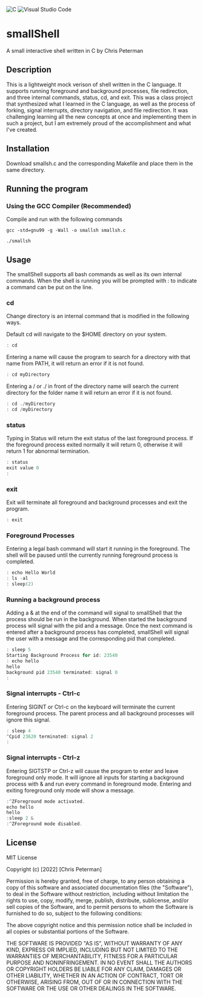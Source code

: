![C](https://img.shields.io/badge/c-%2300599C.svg?style=for-the-badge&logo=c&logoColor=white) ![Visual Studio Code](https://img.shields.io/badge/Visual%20Studio%20Code-0078d7.svg?style=for-the-badge&logo=visual-studio-code&logoColor=white)

# smallShell
A small interactive shell written in C by Chris Peterman

## Description
This is a lightweight mock verison of shell written in the C language. It supports running foreground and background processes, file redirection, and three internal commands, status, cd, and exit.
This was a class project that synthesized what I learned in the C language, as well as the process of forking, signal interrupts, directory navigation, and file redirection. It was challenging learning all the new concepts at once and implementing them in such a project, but I am extremely proud of the accomplishment and what I've created.

## Installation
Download smallsh.c and the corresponding Makefile and place them in the same directory.

## Running the program

### Using the GCC Compiler (Recommended)

Compile and run with the following commands
```
gcc -std=gnu99 -g -Wall -o smallsh smallsh.c

./smallsh
```

## Usage
The smallShell supports all bash commands as well as its own internal commands. When the shell is running you will be prompted with : to indicate a command can be put on the line.

### cd
Change directory is an internal command that is modified in the following ways.

Default cd will navigate to the $HOME directory on your system.

```c
: cd

```

Entering a name will cause the program to search for a directory with that name from PATH, it will return an error if it is not found.

```c
: cd myDirectory

```

Entering a / or ./ in front of the directory name will search the current directory for the folder name it will return an error if it is not found.

```c
: cd ./myDirectory
: cd /myDirectory

```

### status
Typing in Status will return the exit status of the last foreground process. If the foreground process exited normally it will return 0, otherwise it will return 1 for abnormal termination.

```c
: status
exit value 0
: 
```

### exit
Exit will terminate all foreground and background processes and exit the program.

```c
: exit

```

### Foreground Processes
Entering a legal bash command will start it running in the foreground. The shell will be paused until the currently running foreground process is completed.

```c
: echo Hello World
: ls -al
: sleep(2)

```

### Running a background process
Adding a & at the end of the command will signal to smallShell that the process should be run in the background. When started the background process will signal with the pid and a message. Once the next command is entered after a background process has completed, smallShell will signal the user with a message and the corresponding pid that completed.

```c
: sleep 5
Starting Background Process for id: 23540
: echo hello
hello
background pid 23540 terminated: signal 0
: 

```

### Signal interrupts - Ctrl-c
Entering SIGINT or Ctrl-c on the keyboard will terminate the current foreground process. The parent process and all background processes will ignore this signal.

```c
: sleep 4
^Cpid 23620 terminated: signal 2
: 
```

### Signal interrupts - Ctrl-z
Entering SIGTSTP or Ctrl-z will cause the program to enter and leave foreground only mode. It will ignore all inputs for starting a background process with & and run every command in foreground mode. Entering and exiting foreground only mode will show a message.

```c
:^ZForeground mode activated.
echo hello
hello
:sleep 2 &
:^ZForeground mode disabled.

```

## License

MIT License

Copyright (c) [2022] [Chris Peterman]

Permission is hereby granted, free of charge, to any person obtaining a copy
of this software and associated documentation files (the "Software"), to deal
in the Software without restriction, including without limitation the rights
to use, copy, modify, merge, publish, distribute, sublicense, and/or sell
copies of the Software, and to permit persons to whom the Software is
furnished to do so, subject to the following conditions:

The above copyright notice and this permission notice shall be included in all
copies or substantial portions of the Software.

THE SOFTWARE IS PROVIDED "AS IS", WITHOUT WARRANTY OF ANY KIND, EXPRESS OR
IMPLIED, INCLUDING BUT NOT LIMITED TO THE WARRANTIES OF MERCHANTABILITY,
FITNESS FOR A PARTICULAR PURPOSE AND NONINFRINGEMENT. IN NO EVENT SHALL THE
AUTHORS OR COPYRIGHT HOLDERS BE LIABLE FOR ANY CLAIM, DAMAGES OR OTHER
LIABILITY, WHETHER IN AN ACTION OF CONTRACT, TORT OR OTHERWISE, ARISING FROM,
OUT OF OR IN CONNECTION WITH THE SOFTWARE OR THE USE OR OTHER DEALINGS IN THE
SOFTWARE.